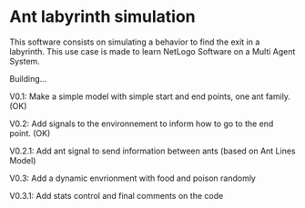 Ant labyrinth simulation
==========================

This software consists on simulating a behavior to find the exit in a labyrinth. This use case is made to learn NetLogo Software on a Multi Agent System.

Building...

V0.1: Make a simple model with simple start and end points, one ant family. (OK)

V0.2: Add signals to the environnement to inform how to go to the end point. (OK)

V0.2.1: Add ant signal to send information between ants (based on Ant Lines Model)

V0.3: Add a dynamic envrionment with food and poison randomly

V0.3.1: Add stats control and final comments on the code
